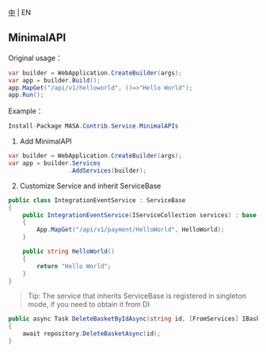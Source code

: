 [中](README.zh-CN.md) | EN

## MinimalAPI

Original usage：

```C#
var builder = WebApplication.CreateBuilder(args);
var app = builder.Build();
app.MapGet("/api/v1/helloworld", ()=>"Hello World");
app.Run();
```

Example：

```c#
Install-Package MASA.Contrib.Service.MinimalAPIs
```

1. Add MinimalAPI

```c#
var builder = WebApplication.CreateBuilder(args);
var app = builder.Services
                 .AddServices(builder);
```

2. Customize Service and inherit ServiceBase

```c#
public class IntegrationEventService : ServiceBase
{
    public IntegrationEventService(IServiceCollection services) : base(services)
    {
        App.MapGet("/api/v1/payment/HelloWorld", HelloWorld);
    }

    public string HelloWorld()
    {
        return "Hello World";
    }
}
```

> Tip: The service that inherits ServiceBase is registered in singleton mode, if you need to obtain it from DI

```C#
public async Task DeleteBasketByIdAsync(string id, [FromServices] IBasketRepository repository)
{
    await repository.DeleteBasketAsync(id);
}
```

